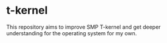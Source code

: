 # t-kernel
This repository aims to improve SMP T-kernel and get deeper understanding for the operating system for my own.
